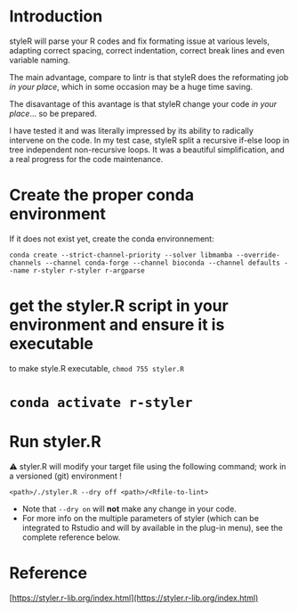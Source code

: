 # Introduction

styleR will parse your R codes and fix formating issue at various levels, adapting correct
spacing, correct indentation, correct break lines and even variable naming.

The main advantage, compare to lintr is that styleR does the reformating job *in your
place*, which in some occasion may be a huge time saving.

The disavantage of this avantage is that styleR change your code *in your place*... so be
prepared.

I have tested it and was literally impressed by its ability to radically intervene on the
code. In my test case, styleR split a recursive if-else loop in tree independent
non-recursive loops. It was a beautiful simplification, and a real progress for the code
maintenance.

# Create the proper conda environment

If it does not exist yet, create the conda environnement:

```
conda create --strict-channel-priority --solver libmamba --override-channels --channel conda-forge --channel bioconda --channel defaults --name r-styler r-styler r-argparse
```

# get the styler.R script in your environment and ensure it is executable

to make style.R executable, `chmod 755 styler.R`

# `conda activate r-styler`

# Run styler.R

:warning: styler.R will modify your target file using the following command; work in a
versioned (git) environment !

```
<path>/./styler.R --dry off <path>/<Rfile-to-lint>
```

- Note that `--dry on` will **not** make any change in your code.
- For more info on the multiple parameters of styler (which can be integrated to Rstudio
and will by available in the plug-in menu), see the complete reference below.
# Reference

[https://styler.r-lib.org/index.html](https://styler.r-lib.org/index.html)
